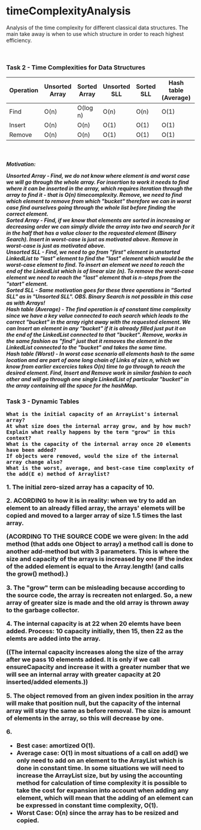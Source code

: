 # timeComplexityAnalysis

Analysis of the time complexity for different classical data structures. The main take away is when to use which structure in order to reach highest efficiency.

<br>

<h3> Task 2 - Time Complexities for Data Structures

| Operation | Unsorted Array | Sorted Array | Unsorted SLL | Sorted SLL | Hash table (Average) | Hash table (Worst) |
| --------- | -------------- | ------------ | ------------ | ---------- | -------------------- | ------------------ |
| Find      | O(n)           | O(log n)     | O(n)         | O(n)       | O(1)                 | O(n)               |
| Insert    | O(n)           | O(n)         | O(1)         | O(1)       | O(1)                 | O(n)               |
| Remove    | O(n)           | O(n)         | O(1)         | O(1)       | O(1)                 | O(n)               |

<br/>
<h5> Motivation:

**Unsorted Array** - Find, we do not know where element is and worst case we will go through the whole array. For insertion to work it needs to find where it can be inserted in the array, which requires iteration through the array to find it - that is O(n) timecomplexity. Remove, we need to find which element to remove from which "bucket" therefore we can in worst case find ourselves going through the whole list before finding the correct element.
<br/>
**Sorted Array** - Find, if we know that elements are sorted in increasing or decreasing order we can simply divide the array into two and search for it in the half that has a value closer to the requested element (Binary Search). Insert in worst-case is just as motivated above.
Remove in worst-case is just as motivated above.
<br/>
**Unsorted SLL** - Find, we need to go from "first" element in unstorted LinkedList to "last" element to find the "last" element which would be the worst-case element to find. To insert an element we need to reach the end of the LinkedList which is of linear size (n). To remove the worst-case element we need to reach the "last" element that is n-steps from the "start" element.
<br/>
**Sorted SLL** - Same motivation goes for these three operations in "Sorted SLL" as in "Unsorted SLL". _OBS. Binary Search is not possible in this case as with Arrays!_
<br/>
**Hash table (Average)** - The find operation is of constant time complexity since we have a key value connected to each search which leads to the correct "bucket" in the array right away with the requested element. We can Insert an element in any "bucket" if it is already filled just put it on the end of the LinkedList connected to that "bucket". Remove, works in the same fashion as "find" just that it removes the element in the LinkedList connected to the "bucket" and takes the same time.
<br/>
**Hash table (Worst)** - In worst case scenario all elements hash to the same location and are part of aone long chain of Links of size n, which we know from earlier excercies takes O(n) time to go through to reach the desired element. Find, Insert and Remove work in similar fashion to each other and will go through one single LinkedList of particular "bucket" in the array containing all the space for the hashMap.

<h3>Task 3 - Dynamic Tables

    What is the initial capacity of an ArrayList's internal array?
    At what size does the internal array grow, and by how much?
    Explain what really happens by the term "grow" in this context?
    What is the capacity of the internal array once 20 elements have been added?
    If objects were removed, would the size of the internal array change also?
    What is the worst, average, and best-case time complexity of the add(E e) method of Arraylist?

**1.** The initial zero-sized array has a capacity of 10.

**2.** ACORDING to how it is in reality: when we try to add an element to an already filled array, the arrays' elemets will be copied and moved to a larger array of size 1.5 times the last array.

(ACORDING TO THE SOURCE CODE we were given: In the add method (that adds one Object to array) a method call is done to another add-method but with 3 parameters. This is where the size and capacity of the arrays is increased by one IF the index of the added element is equal to the Array.length! (and calls the grow() method).)

**3.** The "grow" term can be misleading because according to the source code, the array is recreaten not enlarged. So, a new array of greater size is made and the old array is thrown away to the garbage collector.

**4.** The internal capacity is at 22 when 20 elemts have been added. Process: 10 capacity initially, then 15, then 22 as the elemts are added into the array.

((The internal capacity increases along the size of the array after we pass 10 elements added. It is only if we call ensureCapacity and increase it with a greater number that we will see an internal array with greater capacity at 20 inserted/added elements.))

**5.** The object removed from an given index position in the array will make that position null, but the capacity of the internal array will stay the same as before removal. The size is amount of elements in the array, so this will decrease by one.

**6.**

- Best case: amortized O(1).
- Average case: O(1) in most situations of a call on add() we only need to add on an element to the ArrayList which is done in constant time. In some situations we will need to increase the ArrayList size, but by using the accounting method for calculation of time complexity it is possible to take the cost for expansion into account when adding any element, which will mean that the adding of an element can be expressed in constant time complexity, O(1).
- Worst Case: O(n) since the array has to be resized and copied.
